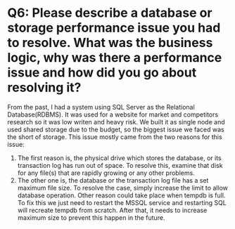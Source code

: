 # Q6: Please describe a database or storage performance issue you had to resolve. What was the business logic, why was there a performance issue and how did you go about resolving it?

From the past, I had a system using SQL Server as the Relational Database(RDBMS). It was used for a website for market and competitors research so it was low writen and heavy risk. We built it as single node and used shared storage due to the budget, so the biggest issue we faced was the short of storage. This issue mostly came from the two reasons for this issue:

1. The first reason is, the physical drive which stores the database, or its transaction log has run out of space. To resolve this, examine that disk for any file(s) that are rapidly growing or any other problems. 
2. The other one is, the database or the transaction log file has a set maximum file size. To resolve the case, simply increase the limit to allow database operation. Other reason could take place when tempdb is full. To fix this we just need to restart the MSSQL service and restarting SQL will recreate tempdb from scratch. After that, it needs to increase maximum size to prevent this happen in the future.